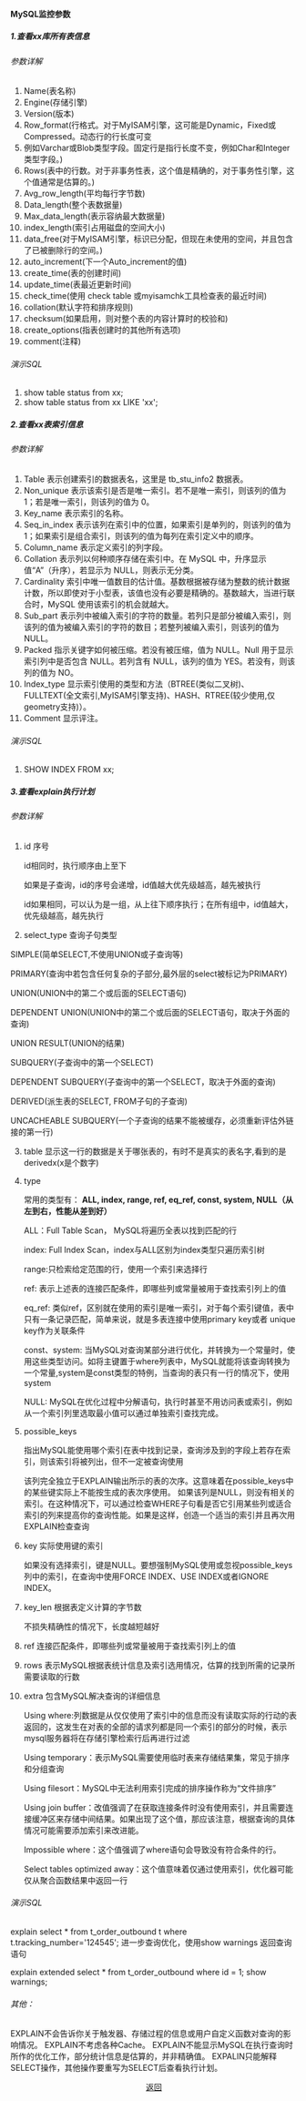 #### MySQL监控参数

##### 1.查看xx库所有表信息

###### 参数详解

1. Name(表名称)
2. Engine(存储引擎)
3. Version(版本)
4. Row_format(行格式。对于MyISAM引擎，这可能是Dynamic，Fixed或Compressed。动态行的行长度可变
5. 例如Varchar或Blob类型字段。固定行是指行长度不变，例如Char和Integer类型字段。)
6. Rows(表中的行数。对于非事务性表，这个值是精确的，对于事务性引擎，这个值通常是估算的。)
7. Avg_row_length(平均每行字节数)
8. Data_length(整个表数据量)
9. Max_data_length(表示容纳最大数据量)
10. index_length(索引占用磁盘的空间大小)
11. data_free(对于MyISAM引擎，标识已分配，但现在未使用的空间，并且包含了已被删除行的空间。)
12. auto_increment(下一个Auto_increment的值)
13. create_time(表的创建时间)
14. update_time(表最近更新时间)
15. check_time(使用 check table 或myisamchk工具检查表的最近时间)
16. collation(默认字符和排序规则)
17. checksum(如果启用，则对整个表的内容计算时的校验和)
18. create_options(指表创建时的其他所有选项)
19. comment(注释)

###### 演示SQL

1. show table status from xx;
2. show table status from xx LIKE 'xx';

##### 2.查看xx表索引信息

###### 参数详解

1. Table	表示创建索引的数据表名，这里是 tb_stu_info2 数据表。
2. Non_unique	表示该索引是否是唯一索引。若不是唯一索引，则该列的值为 1；若是唯一索引，则该列的值为 0。
3. Key_name	表示索引的名称。
4. Seq_in_index	表示该列在索引中的位置，如果索引是单列的，则该列的值为 1；如果索引是组合索引，则该列的值为每列在索引定义中的顺序。
5. Column_name	表示定义索引的列字段。
6. Collation	表示列以何种顺序存储在索引中。在 MySQL 中，升序显示值“A”（升序），若显示为 NULL，则表示无分类。
7. Cardinality	索引中唯一值数目的估计值。基数根据被存储为整数的统计数据计数，所以即使对于小型表，该值也没有必要是精确的。基数越大，当进行联合时，MySQL 使用该索引的机会就越大。
8. Sub_part	表示列中被编入索引的字符的数量。若列只是部分被编入索引，则该列的值为被编入索引的字符的数目；若整列被编入索引，则该列的值为 NULL。
9. Packed	指示关键字如何被压缩。若没有被压缩，值为 NULL。Null	用于显示索引列中是否包含 NULL。若列含有 NULL，该列的值为 YES。若没有，则该列的值为 NO。
10. Index_type	显示索引使用的类型和方法（BTREE(类似二叉树)、FULLTEXT(全文索引,MyISAM引擎支持)、HASH、RTREE(较少使用,仅geometry支持)）。
11. Comment	显示评注。

###### 演示SQL

1. SHOW INDEX FROM xx;

##### 3.查看explain执行计划

###### 参数详解

1. id 序号

   id相同时，执行顺序由上至下

   如果是子查询，id的序号会递增，id值越大优先级越高，越先被执行

   id如果相同，可以认为是一组，从上往下顺序执行；在所有组中，id值越大，优先级越高，越先执行

2.  select_type 查询子句类型

SIMPLE(简单SELECT,不使用UNION或子查询等)

PRIMARY(查询中若包含任何复杂的子部分,最外层的select被标记为PRIMARY)

UNION(UNION中的第二个或后面的SELECT语句)

DEPENDENT UNION(UNION中的第二个或后面的SELECT语句，取决于外面的查询)

UNION RESULT(UNION的结果)

SUBQUERY(子查询中的第一个SELECT)

DEPENDENT SUBQUERY(子查询中的第一个SELECT，取决于外面的查询)

DERIVED(派生表的SELECT, FROM子句的子查询)

UNCACHEABLE SUBQUERY(一个子查询的结果不能被缓存，必须重新评估外链接的第一行)

3. table 显示这一行的数据是关于哪张表的，有时不是真实的表名字,看到的是derivedx(x是个数字)

4. type

   常用的类型有： **ALL, index, range, ref, eq_ref, const, system, NULL（从左到右，性能从差到好）**

   ALL：Full Table Scan， MySQL将遍历全表以找到匹配的行

   index: Full Index Scan，index与ALL区别为index类型只遍历索引树

   range:只检索给定范围的行，使用一个索引来选择行

   ref: 表示上述表的连接匹配条件，即哪些列或常量被用于查找索引列上的值

   eq_ref: 类似ref，区别就在使用的索引是唯一索引，对于每个索引键值，表中只有一条记录匹配，简单来说，就是多表连接中使用primary key或者 unique key作为关联条件

   const、system: 当MySQL对查询某部分进行优化，并转换为一个常量时，使用这些类型访问。如将主键置于where列表中，MySQL就能将该查询转换为一个常量,system是const类型的特例，当查询的表只有一行的情况下，使用system

   NULL: MySQL在优化过程中分解语句，执行时甚至不用访问表或索引，例如从一个索引列里选取最小值可以通过单独索引查找完成。

5. possible_keys

   指出MySQL能使用哪个索引在表中找到记录，查询涉及到的字段上若存在索引，则该索引将被列出，但不一定被查询使用

   该列完全独立于EXPLAIN输出所示的表的次序。这意味着在possible_keys中的某些键实际上不能按生成的表次序使用。
   如果该列是NULL，则没有相关的索引。在这种情况下，可以通过检查WHERE子句看是否它引用某些列或适合索引的列来提高你的查询性能。如果是这样，创造一个适当的索引并且再次用EXPLAIN检查查询

6. key 实际使用键的索引

   如果没有选择索引，键是NULL。要想强制MySQL使用或忽视possible_keys列中的索引，在查询中使用FORCE INDEX、USE INDEX或者IGNORE INDEX。

7. key_len 根据表定义计算的字节数

   不损失精确性的情况下，长度越短越好

8. ref  连接匹配条件，即哪些列或常量被用于查找索引列上的值

9. rows  表示MySQL根据表统计信息及索引选用情况，估算的找到所需的记录所需要读取的行数

10. extra 包含MySQL解决查询的详细信息

    Using where:列数据是从仅仅使用了索引中的信息而没有读取实际的行动的表返回的，这发生在对表的全部的请求列都是同一个索引的部分的时候，表示mysql服务器将在存储引擎检索行后再进行过滤

    Using temporary：表示MySQL需要使用临时表来存储结果集，常见于排序和分组查询

    Using filesort：MySQL中无法利用索引完成的排序操作称为“文件排序”

    Using join buffer：改值强调了在获取连接条件时没有使用索引，并且需要连接缓冲区来存储中间结果。如果出现了这个值，那应该注意，根据查询的具体情况可能需要添加索引来改进能。

    Impossible where：这个值强调了where语句会导致没有符合条件的行。

    Select tables optimized away：这个值意味着仅通过使用索引，优化器可能仅从聚合函数结果中返回一行

###### 演示SQL

explain select * from t_order_outbound t where t.tracking_number='124545';
进一步查询优化，使用show warnings 返回查询语句

explain extended select * from t_order_outbound where id = 1;
show warnings;

###### 其他：

EXPLAIN不会告诉你关于触发器、存储过程的信息或用户自定义函数对查询的影响情况。
EXPLAIN不考虑各种Cache。
EXPLAIN不能显示MySQL在执行查询时所作的优化工作，部分统计信息是估算的，并非精确值。
EXPALIN只能解释SELECT操作，其他操作要重写为SELECT后查看执行计划。


[<center>返回</center>](/DB/db_menu.md)
